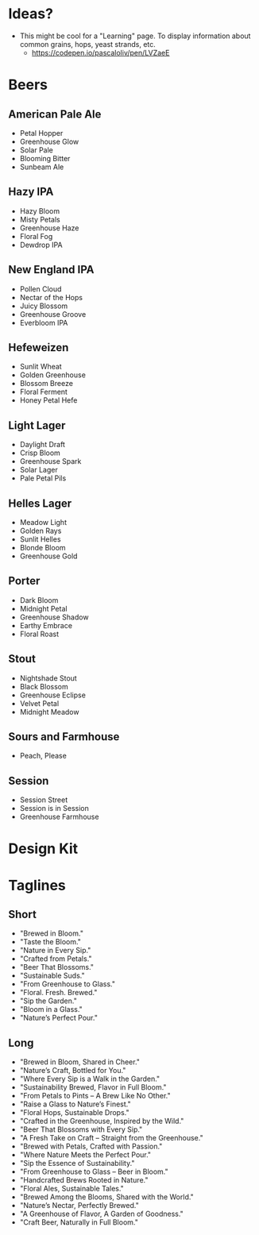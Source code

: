 # Ideas?
- This might be cool for a "Learning" page. To display information about common grains, hops, yeast strands, etc.
  - https://codepen.io/pascaloliv/pen/LVZaeE

# Beers
## American Pale Ale
- Petal Hopper
- Greenhouse Glow
- Solar Pale
- Blooming Bitter
- Sunbeam Ale

## Hazy IPA
- Hazy Bloom
- Misty Petals
- Greenhouse Haze
- Floral Fog
- Dewdrop IPA

## New England IPA
- Pollen Cloud
- Nectar of the Hops
- Juicy Blossom
- Greenhouse Groove
- Everbloom IPA

## Hefeweizen
- Sunlit Wheat
- Golden Greenhouse
- Blossom Breeze
- Floral Ferment
- Honey Petal Hefe

## Light Lager
- Daylight Draft
- Crisp Bloom
- Greenhouse Spark
- Solar Lager
- Pale Petal Pils

## Helles Lager
- Meadow Light
- Golden Rays
- Sunlit Helles
- Blonde Bloom
- Greenhouse Gold

## Porter
- Dark Bloom
- Midnight Petal
- Greenhouse Shadow
- Earthy Embrace
- Floral Roast

## Stout
- Nightshade Stout
- Black Blossom
- Greenhouse Eclipse
- Velvet Petal
- Midnight Meadow

## Sours and Farmhouse
- Peach, Please

## Session
- Session Street
- Session is in Session
- Greenhouse Farmhouse

# Design Kit


# Taglines
## Short
- "Brewed in Bloom."
- "Taste the Bloom."
- "Nature in Every Sip."
- "Crafted from Petals."
- "Beer That Blossoms."
- "Sustainable Suds."
- "From Greenhouse to Glass."
- "Floral. Fresh. Brewed."
- "Sip the Garden."
- "Bloom in a Glass."
- "Nature’s Perfect Pour."

## Long
- "Brewed in Bloom, Shared in Cheer."
- "Nature’s Craft, Bottled for You."
- "Where Every Sip is a Walk in the Garden."
- "Sustainability Brewed, Flavor in Full Bloom."
- "From Petals to Pints – A Brew Like No Other."
- "Raise a Glass to Nature’s Finest."
- "Floral Hops, Sustainable Drops."
- "Crafted in the Greenhouse, Inspired by the Wild."
- "Beer That Blossoms with Every Sip."
- "A Fresh Take on Craft – Straight from the Greenhouse."
- "Brewed with Petals, Crafted with Passion."
- "Where Nature Meets the Perfect Pour."
- "Sip the Essence of Sustainability."
- "From Greenhouse to Glass – Beer in Bloom."
- "Handcrafted Brews Rooted in Nature."
- "Floral Ales, Sustainable Tales."
- "Brewed Among the Blooms, Shared with the World."
- "Nature’s Nectar, Perfectly Brewed."
- "A Greenhouse of Flavor, A Garden of Goodness."
- "Craft Beer, Naturally in Full Bloom."